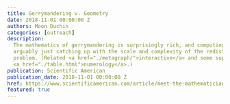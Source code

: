 ```yaml
---
title: Gerrymandering v. Geometry
date: 2018-11-01 00:00:00 Z
authors: Moon Duchin
categories: [outreach]
description:
  The mathematics of gerrymandering is surprisingly rich, and computing power is
  arguably just catching up with the scale and complexity of the redistricting
  problem. (Related <a href="./metagraph/">interactive</a> and some supporting
  <a href="./table.html">numerology</a>.)
publication: Scientific American
publication_date: 2018-11-01 00:00:00 Z
href: https://www.scientificamerican.com/article/meet-the-mathematicians-fighting-against-gerrymandering/
featured: true
---
```

